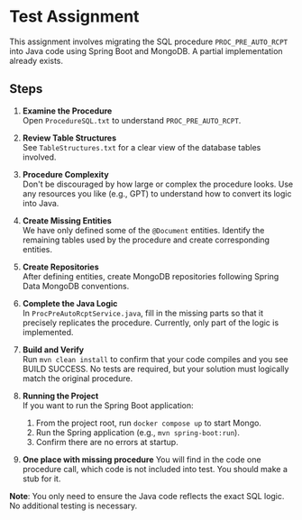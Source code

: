 # Test Assignment

This assignment involves migrating the SQL procedure `PROC_PRE_AUTO_RCPT` into Java code using Spring Boot and MongoDB. A partial implementation already exists.

## Steps

1. **Examine the Procedure**  
   Open `ProcedureSQL.txt` to understand `PROC_PRE_AUTO_RCPT`.

2. **Review Table Structures**  
   See `TableStructures.txt` for a clear view of the database tables involved.

3. **Procedure Complexity**  
   Don't be discouraged by how large or complex the procedure looks. Use any resources you like (e.g., GPT) to understand how to convert its logic into Java.

4. **Create Missing Entities**  
   We have only defined some of the `@Document` entities. Identify the remaining tables used by the procedure and create corresponding entities.

5. **Create Repositories**  
   After defining entities, create MongoDB repositories following Spring Data MongoDB conventions.

6. **Complete the Java Logic**  
   In `ProcPreAutoRcptService.java`, fill in the missing parts so that it precisely replicates the procedure. Currently, only part of the logic is implemented.

7. **Build and Verify**  
   Run `mvn clean install` to confirm that your code compiles and you see BUILD SUCCESS. No tests are required, but your solution must logically match the original procedure.

8. **Running the Project**  
   If you want to run the Spring Boot application:
   1. From the project root, run `docker compose up` to start Mongo.
   2. Run the Spring application (e.g., `mvn spring-boot:run`).
   3. Confirm there are no errors at startup.

9. **One place with missing procedure**
   You will find in the code one procedure call, which code is not included into test. You should make a stub for it.

**Note**: You only need to ensure the Java code reflects the exact SQL logic. No additional testing is necessary.
